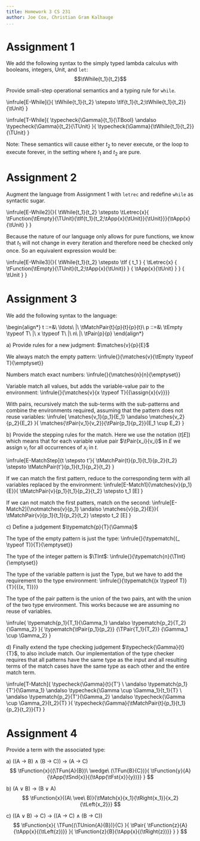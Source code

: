 ```yaml
---
title: Homework 3 CS 231
author: Joe Cox, Christian Gram Kalhauge
...
```


# Assignment 1

We add the following syntax to the simply typed lambda calculus
with booleans, integers, Unit, and $\mathtt{let}$:
$$\tWhile{t_1}{t_2}$$

Provide small-step operational semantics and a typing rule for $\mathtt{while}$.

\infrule[E-While]{}{
    \tWhile{t_1}{t_2} \stepsto \tIf{t_1}{t_2;\tWhile{t_1}{t_2}}{\tUnit}
}

\infrule[T-While]{
    \typecheck{\Gamma}{t_1}{\TBool}
    \andalso
    \typecheck{\Gamma}{t_2}{\TUnit}
}{
    \typecheck{\Gamma}{\tWhile{t_1}{t_2}}{\TUnit}
}

Note: These semantics will cause either $t_2$ to never execute, or the loop
to execute forever, in the setting where $t_1$ and $t_2$ are pure.

# Assignment 2

Augment the language from Assignment 1 with $\mathtt{letrec}$ and
redefine $\mathtt{while}$ as syntactic sugar.

\infrule[E-While2]{}{
  \tWhile{t_1}{t_2} \stepsto \tLetrec{x}{
    \tFunction{\tEmpty}{\TUnit}{\tIf{t_1}{t_2;\tApp{x}{\tUnit}}{\tUnit}}}{\tApp{x}{\tUnit}
  }
}

Because the nature of our language only allows for pure functions,
we know that $t_1$ will not change in every iteration and therefore need be 
checked only once.  So an equivalent expression would be:

\infrule[E-While3]{}{
  \tWhile{t_1}{t_2} \stepsto 
    \tIf
      { t_1 }
      { \tLetrec{x}
          { \tFunction{\tEmpty}{\TUnit}{t_2;\tApp{x}{\tUnit}} }
          { \tApp{x}{\tUnit} }
      }
      { \tUnit }
}

# Assignment 3

We add the following syntax to the language:

\begin{align*}
t ::=&\ \ldots\ |\ \tMatchPair{t}{p}{t}{p}{t}\\
p ::=&\ \tEmpty \typeof T\ |\ x \typeof T\ |\ n\ |\ \tPair{p}{p}
\end{align*}

a)  Provide rules for a new judgment: $\matches{v}{p}{E}$

We always match the empty pattern:
\infrule{}{\matches{v}{\tEmpty \typeof T}{\emptyset}}

Numbers match exact numbers: 
\infrule{}{\matches{n}{n}{\emptyset}}

Variable match all values, but adds the variable-value pair to the
environment:
\infrule{}{\matches{v}{x \typeof T}{\{\assign{x}{v}\}}}

With pairs, recursively match the sub-terms with the sub-patterns and
combine the environments required, assuming that the pattern does not
reuse variables:
\infrule{
\matches{v_1}{p_1}{E_1} \andalso \matches{v_2}{p_2}{E_2}
}{
\matches{\tPair{v_1}{v_2}}{\tPair{p_1}{p_2}}{E_1 \cup E_2}
}

b) Provide the stepping rules for the match. Here we use the notation
($t[E]$) which means that for each variable value pair $\tPair{x_i}{v_i}$ in $E$
we assign $v_i$ for all occurrences of $x_i$ in $t$.

\infrule[E-MatchStep]{t \stepsto t'}{
    \tMatchPair{t}{p_1}{t_1}{p_2}{t_2} \stepsto
    \tMatchPair{t'}{p_1}{t_1}{p_2}{t_2} 
}

If we can match the first pattern, reduce to the corresponding term with
all variables replaced by the environment:
\infrule[E-Match1]{\matches{v}{p_1}{E}}{
    \tMatchPair{v}{p_1}{t_1}{p_2}{t_2} \stepsto
    t_1 [E]
}

If we can not match the first patters, match on the second:
\infrule[E-Match2]{\notmatches{v}{p_1} \andalso \matches{v}{p_2}{E}}{
    \tMatchPair{v}{p_1}{t_1}{p_2}{t_2} \stepsto t_2 [E]
}

c) Define a judgement $\typematch{p}{T}{\Gamma}$

The type of the empty pattern is just the type:
\infrule{}{\typematch{(\_ \typeof T)}{T}{\emptyset}}

The type of the integer pattern is $\TInt$:
\infrule{}{\typematch{n}{\TInt}{\emptyset}}

The type of the variable pattern is just the Type, but we have
to add the requirement to the type environment:
\infrule{}{\typematch{(x \typeof T)}{T}{\{(x, T)\}}}

The type of the pair pattern is the union of the two pairs, ant with
the union of the two type environment. This works because we are
assuming no reuse of variables.

\infrule{
    \typematch{p_1}{T_1}{\Gamma_1} \andalso \typematch{p_2}{T_2}{\Gamma_2}
}{
    \typematch{\tPair{p_1}{p_2}}
        {\TPair{T_1}{T_2}}
        {\Gamma_1 \cup \Gamma_2}
}

d) Finally extend the type checking judgement
$\typecheck{\Gamma}{t}{T}$, to also include match. Our implementation of
the type checker requires that all patterns have the same type as the 
input and all resulting terms of the match cases have the same type as
each other and the entire match term.

\infrule[T-Match]{
         \typecheck{\Gamma}{t}{T'} \\ 
\andalso \typematch{p_1}{T'}{\Gamma_1} 
\andalso \typecheck{\Gamma \cup \Gamma_1}{t_1}{T}  \\
\andalso \typematch{p_2}{T'}{\Gamma_2} 
\andalso \typecheck{\Gamma \cup \Gamma_2}{t_2}{T} 
}{
\typecheck{\Gamma}{\tMatchPair{t}{p_1}{t_1}{p_2}{t_2}}{T}
}


# Assignment 4

Provide a term with the associated type:

a) ((A $\rightarrow$ B) $\wedge$ (B $\rightarrow$ C)) $\rightarrow$ (A $\rightarrow$ C)
$$
\tFunction{x}{(\TFun{A}{B})\ \wedge\ (\TFun{B}{C})}{
    \tFunction{y}{A}{\tApp{\tSnd{x}}{(\tApp{\tFst{x}}{y})}}
}
$$

b) (A $\vee$ B) $\rightarrow$ (B $\vee$ A)
$$
\tFunction{x}{(A\ \vee\ B)}{\tMatch{x}{x_1}{\tRight{x_1}}{x_2}{\tLeft{x_2}}}
$$

c) ((A $\vee$ B) $\rightarrow$ C) $\rightarrow$ ((A $\rightarrow$ C) $\wedge$ (B $\rightarrow$ C))
$$
\tFunction{x}{
    \TFun{(\TUnion{A}{B})}{C}
}{
    \tPair{
        \tFunction{z}{A}{\tApp{x}{(\tLeft{z})}}
    }{
        \tFunction{z}{B}{\tApp{x}{(\tRight{z})}}
    }
}
$$
